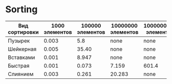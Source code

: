 # Sorting
| Вид сортировки   | 1000 элементов | 100000 элементов | 10000000 элементов | 1000000000 элементов |
|------------------|----------------|------------------|--------------------|-----------------------|
| Пузырек          | 0.003          | 5.8              | none               | none                  |
| Шейкерная        | 0.005          | 35.40            | none               | none                  |
| Вставками        | 0.001          | 8.947            | none               | none                  |
| Быстрая          | 0.001          | 0.073            | 7.159              | 601.4                 |
| Слиянием         | 0.003          | 0.261            | 20.283             | none                  |
